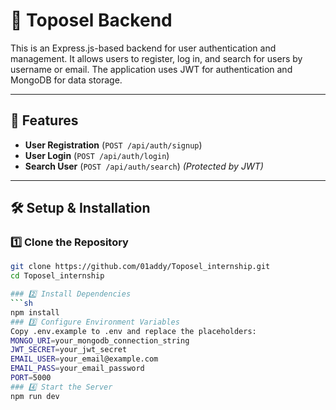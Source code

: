 # 🚀 Toposel Backend

This is an Express.js-based backend for user authentication and management. It allows users to register, log in, and search for users by username or email. The application uses JWT for authentication and MongoDB for data storage.

---

## 📌 Features
- **User Registration** (`POST /api/auth/signup`)  
- **User Login** (`POST /api/auth/login`)  
- **Search User** (`POST /api/auth/search`) *(Protected by JWT)*  

---

## 🛠️ Setup & Installation

### 1️⃣ Clone the Repository
```sh
git clone https://github.com/01addy/Toposel_internship.git
cd Toposel_internship

### 2️⃣ Install Dependencies
```sh
npm install
### 3️⃣ Configure Environment Variables
Copy .env.example to .env and replace the placeholders:
MONGO_URI=your_mongodb_connection_string
JWT_SECRET=your_jwt_secret
EMAIL_USER=your_email@example.com
EMAIL_PASS=your_email_password
PORT=5000
### 4️⃣ Start the Server
npm run dev

